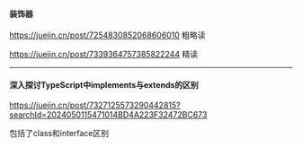 #### 装饰器

https://juejin.cn/post/7254830852068606010 粗略读

https://juejin.cn/post/7339364757385822244 精读

---

#### 深入探讨TypeScript中implements与extends的区别

https://juejin.cn/post/7327125573290442815?searchId=2024050115471014BD4A223F32472BC673

包括了class和interface区别

